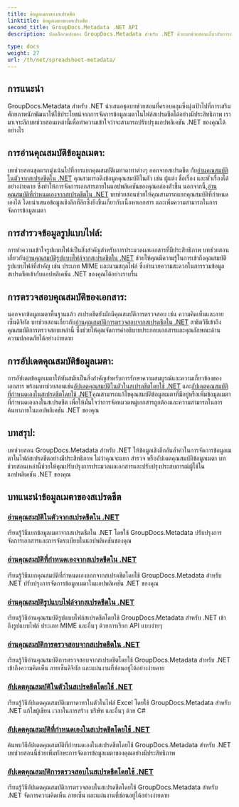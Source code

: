 ```yaml
---
title: ข้อมูลเมตาของสเปรดชีต
linktitle: ข้อมูลเมตาของสเปรดชีต
second_title: GroupDocs.Metadata .NET API
description: ปลดล็อกพลังของ GroupDocs.Metadata สำหรับ .NET ด้วยบทช่วยสอนเกี่ยวกับการอ่านและการอัปเดตคุณสมบัติสเปรดชีต ยกระดับการจัดการข้อมูลเมตาในแอปพลิเคชัน .NET ของคุณ

type: docs
weight: 27
url: /th/net/spreadsheet-metadata/
---
```

## การแนะนำ

GroupDocs.Metadata สำหรับ .NET นำเสนอชุดบทช่วยสอนที่ครอบคลุมซึ่งมุ่งเป้าไปที่การเสริมศักยภาพนักพัฒนาให้ใช้ประโยชน์จากการจัดการข้อมูลเมตาในไฟล์สเปรดชีตได้อย่างมีประสิทธิภาพ เรามาเจาะลึกบทช่วยสอนเหล่านี้เพื่อทำความเข้าใจว่าจะสามารถปรับปรุงแอปพลิเคชัน .NET ของคุณได้อย่างไร

## การอ่านคุณสมบัติข้อมูลเมตา:
บทช่วยสอนชุดแรกมุ่งเน้นไปที่การแยกคุณสมบัติเมทาดาทาต่างๆ ออกจากสเปรดชีต กับ[อ่านคุณสมบัติในตัวจากสเปรดชีตใน .NET](./read-built-in-properties-spreadsheets/) คุณสามารถดึงข้อมูลคุณสมบัติในตัว เช่น ผู้แต่ง ชื่อเรื่อง และหัวเรื่องได้อย่างง่ายดาย ซึ่งทำให้การจัดการเอกสารภายในแอปพลิเคชันของคุณคล่องตัวขึ้น นอกจากนี้,[อ่านคุณสมบัติที่กำหนดเองจากสเปรดชีตใน .NET](./read-custom-properties-spreadsheets/) บทช่วยสอนช่วยให้คุณสามารถแยกคุณสมบัติที่กำหนดเองได้ โดยนำเสนอข้อมูลเชิงลึกที่ลึกซึ้งยิ่งขึ้นเกี่ยวกับเนื้อหาเอกสาร และเพิ่มความสามารถในการจัดการข้อมูลเมตา

## การสำรวจข้อมูลรูปแบบไฟล์:
 การทำความเข้าใจรูปแบบไฟล์เป็นสิ่งสำคัญสำหรับการประมวลผลเอกสารที่มีประสิทธิภาพ บทช่วยสอนเกี่ยวกับ[อ่านคุณสมบัติรูปแบบไฟล์จากสเปรดชีตใน .NET](./read-file-format-properties-spreadsheets/) ช่วยให้คุณมีความรู้ในการเข้าถึงคุณสมบัติรูปแบบไฟล์ที่สำคัญ เช่น ประเภท MIME และนามสกุลไฟล์ ซึ่งอำนวยความสะดวกในการรวมข้อมูลสเปรดชีตเข้ากับแอปพลิเคชัน .NET ของคุณได้อย่างราบรื่น

## การตรวจสอบคุณสมบัติของเอกสาร:
นอกจากข้อมูลเมตาพื้นฐานแล้ว สเปรดชีตยังมักมีคุณสมบัติการตรวจสอบ เช่น ความคิดเห็นและลายเซ็นดิจิทัล บทช่วยสอนเกี่ยวกับ[อ่านคุณสมบัติการตรวจสอบจากสเปรดชีตใน .NET](./read-inspection-properties-spreadsheets/) สาธิตวิธีเข้าถึงคุณสมบัติการตรวจสอบเหล่านี้ ซึ่งช่วยให้คุณจัดการคำอธิบายประกอบเอกสารและคุณลักษณะด้านความปลอดภัยได้อย่างง่ายดาย

## การอัปเดตคุณสมบัติข้อมูลเมตา:
 การอัปเดตข้อมูลเมตาให้ทันสมัยเป็นสิ่งสำคัญสำหรับการรักษาความสมบูรณ์และความเกี่ยวข้องของเอกสาร พร้อมบทช่วยสอนเช่น[อัปเดตคุณสมบัติในตัวในสเปรดชีตโดยใช้ .NET](./update-built-in-properties-spreadsheets/) และ[อัปเดตคุณสมบัติที่กำหนดเองในสเปรดชีตโดยใช้ .NET](./update-custom-properties-spreadsheets/)คุณสามารถแก้ไขคุณสมบัติข้อมูลเมตาที่มีอยู่หรือเพิ่มข้อมูลเมตาที่กำหนดเองลงในสเปรดชีต เพื่อให้มั่นใจว่าการจัดหมวดหมู่เอกสารถูกต้องและความสามารถในการค้นหาภายในแอปพลิเคชัน .NET ของคุณ

## บทสรุป:
บทช่วยสอน GroupDocs.Metadata สำหรับ .NET ให้ข้อมูลเชิงลึกอันล้ำค่าในการจัดการข้อมูลเมตาในไฟล์สเปรดชีตอย่างมีประสิทธิภาพ ไม่ว่าคุณจะแยก สำรวจ หรืออัปเดตคุณสมบัติข้อมูลเมตา บทช่วยสอนเหล่านี้ช่วยให้คุณปรับปรุงการประมวลผลเอกสารและปรับปรุงประสบการณ์ผู้ใช้ในแอปพลิเคชัน .NET ของคุณ

## บทแนะนำข้อมูลเมตาของสเปรดชีต
### [อ่านคุณสมบัติในตัวจากสเปรดชีตใน .NET](./read-built-in-properties-spreadsheets/)
เรียนรู้วิธีแยกข้อมูลเมตาจากสเปรดชีตใน .NET โดยใช้ GroupDocs.Metadata ปรับปรุงการจัดการเอกสารและการจัดระเบียบในแอปพลิเคชันของคุณ
### [อ่านคุณสมบัติที่กำหนดเองจากสเปรดชีตใน .NET](./read-custom-properties-spreadsheets/)
เรียนรู้วิธีแยกคุณสมบัติที่กำหนดเองออกจากสเปรดชีตโดยใช้ GroupDocs.Metadata สำหรับ .NET ปรับปรุงการจัดการข้อมูลเมตาในแอปพลิเคชัน .NET ของคุณ
### [อ่านคุณสมบัติรูปแบบไฟล์จากสเปรดชีตใน .NET](./read-file-format-properties-spreadsheets/)
เรียนรู้วิธีอ่านคุณสมบัติรูปแบบไฟล์สเปรดชีตโดยใช้ GroupDocs.Metadata สำหรับ .NET เข้าถึงรูปแบบไฟล์ ประเภท MIME และอื่นๆ ด้วยการเรียก API แบบง่ายๆ
### [อ่านคุณสมบัติการตรวจสอบจากสเปรดชีตใน .NET](./read-inspection-properties-spreadsheets/)
เรียนรู้วิธีอ่านคุณสมบัติการตรวจสอบจากสเปรดชีตโดยใช้ GroupDocs.Metadata สำหรับ .NET เข้าถึงความคิดเห็น ลายเซ็นดิจิทัล และแผ่นงานที่ซ่อนอยู่ได้อย่างง่ายดาย
### [อัปเดตคุณสมบัติในตัวในสเปรดชีตโดยใช้ .NET](./update-built-in-properties-spreadsheets/)
เรียนรู้วิธีอัปเดตคุณสมบัติเมทาดาทาในตัวในไฟล์ Excel โดยใช้ GroupDocs.Metadata สำหรับ .NET แก้ไขผู้เขียน เวลาในการสร้าง บริษัท และอื่นๆ ด้วย C#
### [อัปเดตคุณสมบัติที่กำหนดเองในสเปรดชีตโดยใช้ .NET](./update-custom-properties-spreadsheets/)
ค้นพบวิธีอัปเดตคุณสมบัติที่กำหนดเองในสเปรดชีตโดยใช้ GroupDocs.Metadata สำหรับ .NET บทช่วยสอนนี้ช่วยเพิ่มทักษะการจัดการข้อมูลเมตาของคุณอย่างมีประสิทธิภาพ
### [อัปเดตคุณสมบัติการตรวจสอบในสเปรดชีตโดยใช้ .NET](./update-inspection-properties-spreadsheets/)
เรียนรู้วิธีอัปเดตคุณสมบัติการตรวจสอบในสเปรดชีตโดยใช้ GroupDocs.Metadata สำหรับ .NET จัดการความคิดเห็น ลายเซ็น และแผ่นงานที่ซ่อนอยู่ได้อย่างง่ายดาย